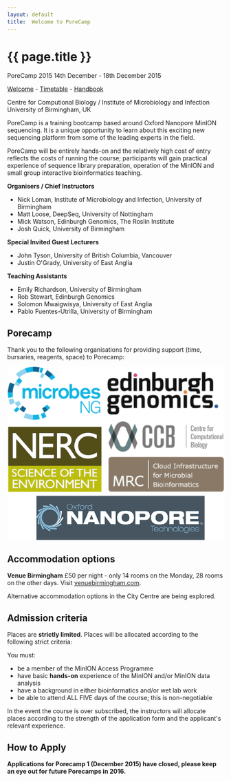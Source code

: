 ```yaml
---
layout: default
title:  Welcome to PoreCamp
---
```


# {{ page.title }}

PoreCamp 2015
14th December - 18th December 2015

[Welcome](index.md) - [Timetable](timetable.md) - [Handbook](handbook.md)

Centre for Computional Biology / Institute of Microbiology and Infection
University of Birmingham, UK

PoreCamp is a training bootcamp based around Oxford Nanopore
MinION sequencing. It is a unique opportunity to learn about
this exciting new sequencing platform from some of the leading
experts in the field. 

PoreCamp will be entirely hands-on and the relatively high
cost of entry reflects the costs of running the course;
participants will gain practical experience of sequence library
preparation, operation of the MinION and small group
interactive bioinformatics teaching.

**Organisers / Chief Instructors**

  - Nick Loman, Institute of Microbiology and Infection, University of Birmingham
  - Matt Loose, DeepSeq, University of Nottingham
  - Mick Watson, Edinburgh Genomics, The Roslin Institute
  - Josh Quick, University of Birmingham

**Special Invited Guest Lecturers**

  - John Tyson, University of British Columbia, Vancouver
  - Justin O'Grady, University of East Anglia

**Teaching Assistants**

  - Emily Richardson, University of Birmingham
  - Rob Stewart, Edinburgh Genomics
  - Solomon Mwaigwisya, University of East Anglia
  - Pablo Fuentes-Utrilla, University of Birmingham

## Porecamp

Thank you to the following organisations for providing support (time, bursaries, reagents, space) to Porecamp:

![Sponsors](../logos/sponsors.png)

## Accommodation options

**Venue Birmingham**
£50 per night - only 14 rooms on the Monday, 28 rooms on the other days. Visit
<a href="http://www.venuebirmingham.com">venuebirmingham.com</a>.

Alternative accommodation options in the City Centre are being explored.

## Admission criteria

Places are **strictly limited**. Places will be allocated according
to the following strict criteria:

You must:

  - be a member of the MinION Access Programme
  - have basic **hands-on** experience of the MinION and/or MinION data analysis
  - have a background in either bioinformatics and/or wet lab work
  - be able to attend ALL FIVE days of the course; this is non-negotiable

In the event the course is over subscribed, the instructors will
allocate places according to the strength of the application form
and the applicant's relevant experience.

## How to Apply

**Applications for Porecamp 1 (December 2015) have closed, please keep an eye out for future Porecamps in 2016.**

